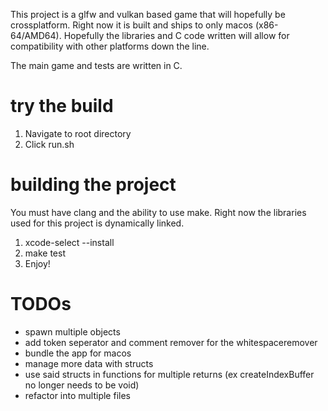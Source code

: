 This project is a glfw and vulkan based game that will hopefully be crossplatform.
Right now it is built and ships to only macos (x86-64/AMD64). 
Hopefully the libraries and C code written will allow for compatibility with other platforms down the line.

The main game and tests are written in C. 

# try the build
1. Navigate to root directory
2. Click run.sh


# building the project
You must have clang and the ability to use make. Right now the libraries used for this project is dynamically linked.

1. xcode-select --install
2. make test
3. Enjoy!


# TODOs
- spawn multiple objects
- add token seperator and comment remover for the whitespaceremover
- bundle the app for macos
- manage more data with structs
- use said structs in functions for multiple returns (ex createIndexBuffer no longer needs to be void)
- refactor into multiple files
